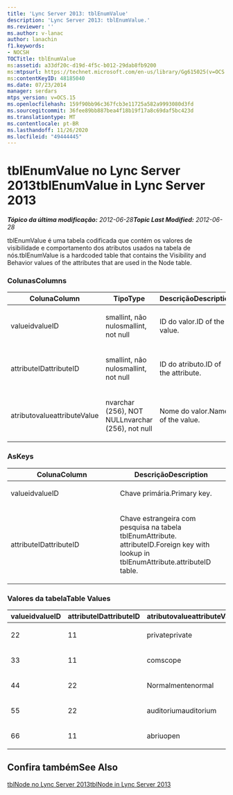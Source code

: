 ```yaml
---
title: 'Lync Server 2013: tblEnumValue'
description: 'Lync Server 2013: tblEnumValue.'
ms.reviewer: ''
ms.author: v-lanac
author: lanachin
f1.keywords:
- NOCSH
TOCTitle: tblEnumValue
ms:assetid: a33df20c-d19d-4f5c-b012-29dab8fb9200
ms:mtpsurl: https://technet.microsoft.com/en-us/library/Gg615025(v=OCS.15)
ms:contentKeyID: 48185040
ms.date: 07/23/2014
manager: serdars
mtps_version: v=OCS.15
ms.openlocfilehash: 159f90bb96c367fcb3e11725a582a9993080d3fd
ms.sourcegitcommit: 36fee89bb887bea4f18b19f17a8c69daf5bc423d
ms.translationtype: MT
ms.contentlocale: pt-BR
ms.lasthandoff: 11/26/2020
ms.locfileid: "49444445"
---
```

# <a name="tblenumvalue-in-lync-server-2013"></a><span data-ttu-id="32afa-103">tblEnumValue no Lync Server 2013</span><span class="sxs-lookup"><span data-stu-id="32afa-103">tblEnumValue in Lync Server 2013</span></span>

<div data-xmlns="http://www.w3.org/1999/xhtml">

<div class="topic" data-xmlns="http://www.w3.org/1999/xhtml" data-msxsl="urn:schemas-microsoft-com:xslt" data-cs="https://msdn.microsoft.com/">

<div data-asp="https://msdn2.microsoft.com/asp">



</div>

<div id="mainSection">

<div id="mainBody"><span data-ttu-id="32afa-104">

<span> </span></span><span class="sxs-lookup"><span data-stu-id="32afa-104">

<span> </span></span></span>

<span data-ttu-id="32afa-105">_**Tópico da última modificação:** 2012-06-28_</span><span class="sxs-lookup"><span data-stu-id="32afa-105">_**Topic Last Modified:** 2012-06-28_</span></span>

<span data-ttu-id="32afa-106">tblEnumValue é uma tabela codificada que contém os valores de visibilidade e comportamento dos atributos usados na tabela de nós.</span><span class="sxs-lookup"><span data-stu-id="32afa-106">tblEnumValue is a hardcoded table that contains the Visibility and Behavior values of the attributes that are used in the Node table.</span></span>

### <a name="columns"></a><span data-ttu-id="32afa-107">Colunas</span><span class="sxs-lookup"><span data-stu-id="32afa-107">Columns</span></span>

<table>
<colgroup>
<col style="width: 33%" />
<col style="width: 33%" />
<col style="width: 33%" />
</colgroup>
<thead>
<tr class="header">
<th><span data-ttu-id="32afa-108">Coluna</span><span class="sxs-lookup"><span data-stu-id="32afa-108">Column</span></span></th>
<th><span data-ttu-id="32afa-109">Tipo</span><span class="sxs-lookup"><span data-stu-id="32afa-109">Type</span></span></th>
<th><span data-ttu-id="32afa-110">Descrição</span><span class="sxs-lookup"><span data-stu-id="32afa-110">Description</span></span></th>
</tr>
</thead>
<tbody>
<tr class="odd">
<td><p><span data-ttu-id="32afa-111">valueid</span><span class="sxs-lookup"><span data-stu-id="32afa-111">valueID</span></span></p></td>
<td><p><span data-ttu-id="32afa-112">smallint, não nulo</span><span class="sxs-lookup"><span data-stu-id="32afa-112">smallint, not null</span></span></p></td>
<td><p><span data-ttu-id="32afa-113">ID do valor.</span><span class="sxs-lookup"><span data-stu-id="32afa-113">ID of the value.</span></span></p></td>
</tr>
<tr class="even">
<td><p><span data-ttu-id="32afa-114">attributeID</span><span class="sxs-lookup"><span data-stu-id="32afa-114">attributeID</span></span></p></td>
<td><p><span data-ttu-id="32afa-115">smallint, não nulo</span><span class="sxs-lookup"><span data-stu-id="32afa-115">smallint, not null</span></span></p></td>
<td><p><span data-ttu-id="32afa-116">ID do atributo.</span><span class="sxs-lookup"><span data-stu-id="32afa-116">ID of the attribute.</span></span></p></td>
</tr>
<tr class="odd">
<td><p><span data-ttu-id="32afa-117">atributovalue</span><span class="sxs-lookup"><span data-stu-id="32afa-117">attributeValue</span></span></p></td>
<td><p><span data-ttu-id="32afa-118">nvarchar (256), NOT NULL</span><span class="sxs-lookup"><span data-stu-id="32afa-118">nvarchar (256), not null</span></span></p></td>
<td><p><span data-ttu-id="32afa-119">Nome do valor.</span><span class="sxs-lookup"><span data-stu-id="32afa-119">Name of the value.</span></span></p></td>
</tr>
</tbody>
</table>


### <a name="keys"></a><span data-ttu-id="32afa-120">As</span><span class="sxs-lookup"><span data-stu-id="32afa-120">Keys</span></span>

<table>
<colgroup>
<col style="width: 50%" />
<col style="width: 50%" />
</colgroup>
<thead>
<tr class="header">
<th><span data-ttu-id="32afa-121">Coluna</span><span class="sxs-lookup"><span data-stu-id="32afa-121">Column</span></span></th>
<th><span data-ttu-id="32afa-122">Descrição</span><span class="sxs-lookup"><span data-stu-id="32afa-122">Description</span></span></th>
</tr>
</thead>
<tbody>
<tr class="odd">
<td><p><span data-ttu-id="32afa-123">valueid</span><span class="sxs-lookup"><span data-stu-id="32afa-123">valueID</span></span></p></td>
<td><p><span data-ttu-id="32afa-124">Chave primária.</span><span class="sxs-lookup"><span data-stu-id="32afa-124">Primary key.</span></span></p></td>
</tr>
<tr class="even">
<td><p><span data-ttu-id="32afa-125">attributeID</span><span class="sxs-lookup"><span data-stu-id="32afa-125">attributeID</span></span></p></td>
<td><p><span data-ttu-id="32afa-126">Chave estrangeira com pesquisa na tabela tblEnumAttribute. attributeID.</span><span class="sxs-lookup"><span data-stu-id="32afa-126">Foreign key with lookup in tblEnumAttribute.attributeID table.</span></span></p></td>
</tr>
</tbody>
</table>


### <a name="table-values"></a><span data-ttu-id="32afa-127">Valores da tabela</span><span class="sxs-lookup"><span data-stu-id="32afa-127">Table Values</span></span>

<table>
<colgroup>
<col style="width: 33%" />
<col style="width: 33%" />
<col style="width: 33%" />
</colgroup>
<thead>
<tr class="header">
<th><span data-ttu-id="32afa-128">valueid</span><span class="sxs-lookup"><span data-stu-id="32afa-128">valueID</span></span></th>
<th><span data-ttu-id="32afa-129">attributeID</span><span class="sxs-lookup"><span data-stu-id="32afa-129">attributeID</span></span></th>
<th><span data-ttu-id="32afa-130">atributovalue</span><span class="sxs-lookup"><span data-stu-id="32afa-130">attributeValue</span></span></th>
</tr>
</thead>
<tbody>
<tr class="odd">
<td><p><span data-ttu-id="32afa-131">2</span><span class="sxs-lookup"><span data-stu-id="32afa-131">2</span></span></p></td>
<td><p><span data-ttu-id="32afa-132">1</span><span class="sxs-lookup"><span data-stu-id="32afa-132">1</span></span></p></td>
<td><p><span data-ttu-id="32afa-133">private</span><span class="sxs-lookup"><span data-stu-id="32afa-133">private</span></span></p></td>
</tr>
<tr class="even">
<td><p><span data-ttu-id="32afa-134">3</span><span class="sxs-lookup"><span data-stu-id="32afa-134">3</span></span></p></td>
<td><p><span data-ttu-id="32afa-135">1</span><span class="sxs-lookup"><span data-stu-id="32afa-135">1</span></span></p></td>
<td><p><span data-ttu-id="32afa-136">com</span><span class="sxs-lookup"><span data-stu-id="32afa-136">scope</span></span></p></td>
</tr>
<tr class="odd">
<td><p><span data-ttu-id="32afa-137">4</span><span class="sxs-lookup"><span data-stu-id="32afa-137">4</span></span></p></td>
<td><p><span data-ttu-id="32afa-138">2</span><span class="sxs-lookup"><span data-stu-id="32afa-138">2</span></span></p></td>
<td><p><span data-ttu-id="32afa-139">Normalmente</span><span class="sxs-lookup"><span data-stu-id="32afa-139">normal</span></span></p></td>
</tr>
<tr class="even">
<td><p><span data-ttu-id="32afa-140">5</span><span class="sxs-lookup"><span data-stu-id="32afa-140">5</span></span></p></td>
<td><p><span data-ttu-id="32afa-141">2</span><span class="sxs-lookup"><span data-stu-id="32afa-141">2</span></span></p></td>
<td><p><span data-ttu-id="32afa-142">auditorium</span><span class="sxs-lookup"><span data-stu-id="32afa-142">auditorium</span></span></p></td>
</tr>
<tr class="odd">
<td><p><span data-ttu-id="32afa-143">6</span><span class="sxs-lookup"><span data-stu-id="32afa-143">6</span></span></p></td>
<td><p><span data-ttu-id="32afa-144">1</span><span class="sxs-lookup"><span data-stu-id="32afa-144">1</span></span></p></td>
<td><p><span data-ttu-id="32afa-145">abriu</span><span class="sxs-lookup"><span data-stu-id="32afa-145">open</span></span></p></td>
</tr>
</tbody>
</table>


<div>

## <a name="see-also"></a><span data-ttu-id="32afa-146">Confira também</span><span class="sxs-lookup"><span data-stu-id="32afa-146">See Also</span></span>


[<span data-ttu-id="32afa-147">tblNode no Lync Server 2013</span><span class="sxs-lookup"><span data-stu-id="32afa-147">tblNode in Lync Server 2013</span></span>](lync-server-2013-tblnode.md)  
  

<span data-ttu-id="32afa-148"></div>

</div>

<span> </span>

</div>

</div>

</span><span class="sxs-lookup"><span data-stu-id="32afa-148"></div>

</div>

<span> </span>

</div>

</div>

</span></span></div>

